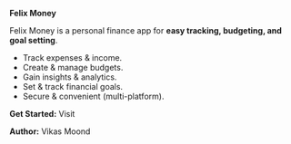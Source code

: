 **Felix Money**


Felix Money is a personal finance app for **easy tracking, budgeting, and goal setting**. 

* Track expenses & income.
* Create & manage budgets.
* Gain insights & analytics.
* Set & track financial goals.
* Secure & convenient (multi-platform).


**Get Started:** Visit 

**Author:** Vikas Moond
